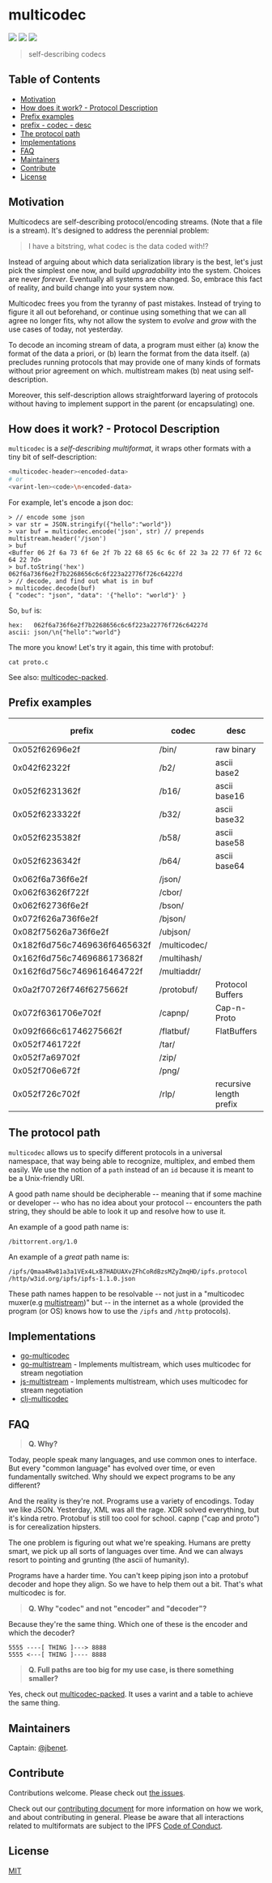 # multicodec

[![](https://img.shields.io/badge/made%20by-Protocol%20Labs-blue.svg?style=flat-square)](http://ipn.io)
[![](https://img.shields.io/badge/project-multiformats-blue.svg?style=flat-square)](http://github.com/multiformats/multiformats)
[![](https://img.shields.io/badge/freenode-%23ipfs-blue.svg?style=flat-square)](http://webchat.freenode.net/?channels=%23ipfs)

> self-describing codecs

## Table of Contents

- [Motivation](#motivation)
- [How does it work? - Protocol Description](#how-does-it-work---protocol-description)
- [Prefix examples](#prefix-examples)
- [prefix - codec - desc](#prefix---codec---desc)
- [The protocol path](#the-protocol-path)
- [Implementations](#implementations)
- [FAQ](#faq)
- [Maintainers](#maintainers)
- [Contribute](#contribute)
- [License](#license)

## Motivation

Multicodecs are self-describing protocol/encoding streams. (Note that a file is a stream). It's designed to address the perennial problem:

> I have a bitstring, what codec is the data coded with!?

Instead of arguing about which data serialization library is the best, let's just pick the simplest one now, and build _upgradability_ into the system. Choices are never _forever_. Eventually all systems are changed. So, embrace this fact of reality, and build change into your system now.

Multicodec frees you from the tyranny of past mistakes. Instead of trying to figure it all out beforehand, or continue using something that we can all agree no longer fits, why not allow the system to _evolve_ and _grow_ with the use cases of today, not yesterday.

To decode an incoming stream of data, a program must either (a) know the format of the data a priori, or (b) learn the format from the data itself. (a) precludes running protocols that may provide one of many kinds of formats without prior agreement on which. multistream makes (b) neat using self-description.

Moreover, this self-description allows straightforward layering of protocols without having to implement support in the parent (or encapsulating) one.

## How does it work? - Protocol Description

`multicodec` is a _self-describing multiformat_, it wraps other formats with a tiny bit of self-description:

```sh
<multicodec-header><encoded-data>
# or
<varint-len><code>\n<encoded-data>
```

For example, let's encode a json doc:

```node
> // encode some json
> var str = JSON.stringify({"hello":"world"})
> var buf = multicodec.encode('json', str) // prepends multistream.header('/json')
> buf
<Buffer 06 2f 6a 73 6f 6e 2f 7b 22 68 65 6c 6c 6f 22 3a 22 77 6f 72 6c 64 22 7d>
> buf.toString('hex')
062f6a736f6e2f7b2268656c6c6f223a22776f726c64227d
> // decode, and find out what is in buf
> multicodec.decode(buf)
{ "codec": "json", "data": '{"hello": "world"}' }
```

So, `buf` is:

```
hex:   062f6a736f6e2f7b2268656c6c6f223a22776f726c64227d
ascii: json/\n{"hello":"world"}
```

The more you know! Let's try it again, this time with protobuf:

```
cat proto.c
```

See also: [multicodec-packed](./multicodec-packed.md).

## Prefix examples


| prefix         | codec | desc        | type  | [packed encoding](https://github.com/multiformats/multicodec/blob/master/multicodec-packed.md)|
|----------------|-------|-------------|-------|---------------------------------------|
|0x052f62696e2f  | /bin/ |raw binary   |binary | 0x00 |
|0x042f62322f    | /b2/  |ascii base2  |binary | | 
|0x052f6231362f  | /b16/ |ascii base16 |hex    | |
|0x052f6233322f  | /b32/ |ascii base32 |       | | 
|0x052f6235382f  | /b58/ |ascii base58 |       | |
|0x052f6236342f  | /b64/ |ascii base64 |       | |
|0x062f6a736f6e2f  |/json/ |             |json   | |
|0x062f63626f722f  |/cbor/ |             |json   | |
|0x062f62736f6e2f  |/bson/ |             |json   | |
|0x072f626a736f6e2f|/bjson/|             |json   | |
|0x082f75626a736f6e2f| /ubjson/|         |json   | |
|0x182f6d756c7469636f6465632f | /multicodec/ | | multiformat | 0x40 |
|0x162f6d756c7469686173682f   | /multihash/  | | multiformat | 0x41 |
|0x162f6d756c7469616464722f   | /multiaddr/  | | multiformat | 0x42 |
|0x0a2f70726f746f6275662f |/protobuf/ | Protocol Buffers |protobuf| |
|0x072f6361706e702f       | /capnp/   | Cap-n-Proto      |protobuf| |
|0x092f666c61746275662f   |/flatbuf/  | FlatBuffers      |protobuf| |
|0x052f7461722f         |/tar/      |                 | archive | |
|0x052f7a69702f         |/zip/      |                 | archive | |
|0x052f706e672f         | /png/     |                 | archive | |
|0x052f726c702f         | /rlp/     | recursive length prefix | ethereum |  0x60 |
## The protocol path

`multicodec` allows us to specify different protocols in a universal namespace, that way being able to recognize, multiplex, and embed them easily. We use the notion of a `path` instead of an `id` because it is meant to be a Unix-friendly URI.

A good path name should be decipherable -- meaning that if some machine or developer -- who has no idea about your protocol -- encounters the path string, they should be able to look it up and resolve how to use it.

An example of a good path name is:

```
/bittorrent.org/1.0
```

An example of a _great_ path name is:

```
/ipfs/Qmaa4Rw81a3a1VEx4LxB7HADUAXvZFhCoRdBzsMZyZmqHD/ipfs.protocol
/http/w3id.org/ipfs/ipfs-1.1.0.json
```

These path names happen to be resolvable -- not just in a "multicodec muxer(e.g [multistream]())" but -- in the internet as a whole (provided the program (or OS) knows how to use the `/ipfs` and `/http` protocols).

## Implementations

- [go-multicodec](https://github.com/multiformats/go-multicodec)
- [go-multistream](https://github.com/multiformats/go-multistream) - Implements multistream, which uses multicodec for stream negotiation
- [js-multistream](https://github.com/multiformats/js-multistream-select) - Implements multistream, which uses multicodec for stream negotiation
- [clj-multicodec](https://github.com/multiformats/clj-multicodec)


## FAQ

> **Q. Why?**

Today, people speak many languages, and use common ones to interface. But every "common language" has evolved over time, or even fundamentally switched. Why should we expect programs to be any different?

And the reality is they're not. Programs use a variety of encodings. Today we like JSON. Yesterday, XML was all the rage. XDR solved everything, but it's kinda retro. Protobuf is still too cool for school. capnp ("cap and proto") is
for cerealization hipsters.

The one problem is figuring out what we're speaking. Humans are pretty smart, we pick up all sorts of languages over time. And we can always resort to pointing and grunting (the ascii of humanity).

Programs have a harder time. You can't keep piping json into a protobuf decoder and hope they align. So we have to help them out a bit. That's what multicodec is for.

> **Q. Why "codec" and not "encoder" and "decoder"?**

Because they're the same thing. Which one of these is the encoder and which the decoder?

    5555 ----[ THING ]---> 8888
    5555 <---[ THING ]---- 8888

> **Q. Full paths are too big for my use case, is there something smaller?**

Yes, check out [multicodec-packed](./multicodec-packed.md). It uses a varint and a table to achieve the same thing.

## Maintainers

Captain: [@jbenet](https://github.com/jbenet).

## Contribute

Contributions welcome. Please check out [the issues](https://github.com/multiformats/multicodec/issues).

Check out our [contributing document](https://github.com/multiformats/multiformats/blob/master/contributing.md) for more information on how we work, and about contributing in general. Please be aware that all interactions related to multiformats are subject to the IPFS [Code of Conduct](https://github.com/ipfs/community/blob/master/code-of-conduct.md).

## License

[MIT](LICENSE)
